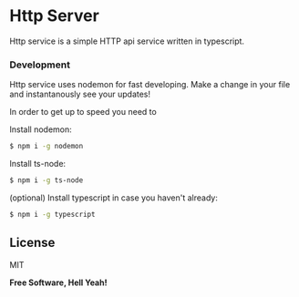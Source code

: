 # Http Server

Http service is a simple HTTP api service written in typescript.

### Development

Http service uses nodemon for fast developing.
Make a change in your file and instantanously see your updates!

In order to get up to speed you need to

Install nodemon:
```sh
$ npm i -g nodemon
```

Install ts-node:
```sh
$ npm i -g ts-node
```

(optional) Install typescript in case you haven't already:
```sh
$ npm i -g typescript
```

License
----

MIT


**Free Software, Hell Yeah!**
